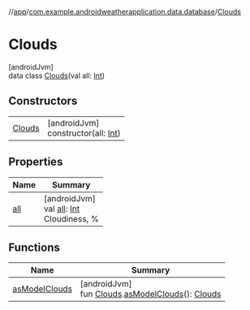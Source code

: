 //[app](../../../index.md)/[com.example.androidweatherapplication.data.database](../index.md)/[Clouds](index.md)

# Clouds

[androidJvm]\
data class [Clouds](index.md)(val all: [Int](https://kotlinlang.org/api/latest/jvm/stdlib/kotlin/-int/index.html))

## Constructors

| | |
|---|---|
| [Clouds](-clouds.md) | [androidJvm]<br>constructor(all: [Int](https://kotlinlang.org/api/latest/jvm/stdlib/kotlin/-int/index.html)) |

## Properties

| Name | Summary |
|---|---|
| [all](all.md) | [androidJvm]<br>val [all](all.md): [Int](https://kotlinlang.org/api/latest/jvm/stdlib/kotlin/-int/index.html)<br>Cloudiness, % |

## Functions

| Name | Summary |
|---|---|
| [asModelClouds](../as-model-clouds.md) | [androidJvm]<br>fun [Clouds](index.md).[asModelClouds](../as-model-clouds.md)(): [Clouds](../../com.example.androidweatherapplication.model/-clouds/index.md) |
